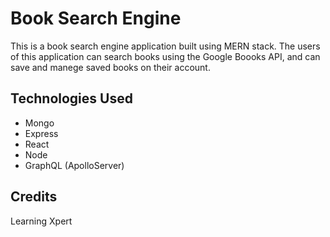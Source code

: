 # Book Search Engine
This is a book search engine application built using MERN stack. The users of this application can search books using the Google Boooks API, and can save and manege saved books on their account.

## Technologies Used
- Mongo
- Express
- React
- Node
- GraphQL (ApolloServer)

## Credits
Learning Xpert
